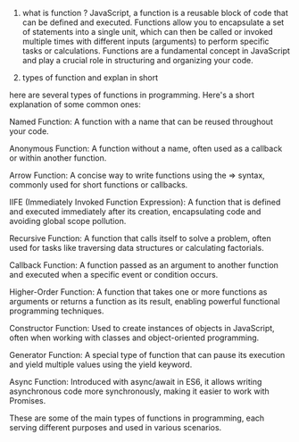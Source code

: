 1) what is function ?
 JavaScript, a function is a reusable block of code that can be defined and executed. Functions allow you to encapsulate a set of statements into a single unit, which can then be called or invoked multiple times with different inputs (arguments) to perform specific tasks or calculations. Functions are a fundamental concept in JavaScript and play a crucial role in structuring and organizing your code.

 2) types of function and explan in short

 here are several types of functions in programming. Here's a short explanation of some common ones:

Named Function: A function with a name that can be reused throughout your code.

Anonymous Function: A function without a name, often used as a callback or within another function.

Arrow Function: A concise way to write functions using the => syntax, commonly used for short functions or callbacks.

IIFE (Immediately Invoked Function Expression): A function that is defined and executed immediately after its creation, encapsulating code and avoiding global scope pollution.

Recursive Function: A function that calls itself to solve a problem, often used for tasks like traversing data structures or calculating factorials.

Callback Function: A function passed as an argument to another function and executed when a specific event or condition occurs.

Higher-Order Function: A function that takes one or more functions as arguments or returns a function as its result, enabling powerful functional programming techniques.

Constructor Function: Used to create instances of objects in JavaScript, often when working with classes and object-oriented programming.

Generator Function: A special type of function that can pause its execution and yield multiple values using the yield keyword.

Async Function: Introduced with async/await in ES6, it allows writing asynchronous code more synchronously, making it easier to work with Promises.

These are some of the main types of functions in programming, each serving different purposes and used in various scenarios.
